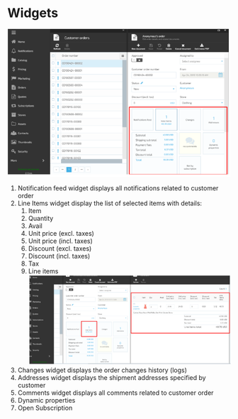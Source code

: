 # Widgets

![Fig.Customer Orders](/docs/media/screen-order-widgets.png)

1. Notification feed widget displays all notifications related to customer order
1. Line Items widget display the list of selected items with details:
    1. Item
    1. Quantity
    1. Avail
    1. Unit price (excl. taxes)
    1. Unit price (incl. taxes)
    1. Discount (excl. taxes)
    1. Discount (incl. taxes)
    1. Tax
    1. Line items
![Fig.Customer Orders](/docs/media/screen-line-items.png)
1. Changes widget displays the order changes history (logs) 
1. Addresses widget displays the shipment addresses specified by customer
1. Comments widget displays all comments related to customer order
1. Dynamic properties  
1. Open Subscription
